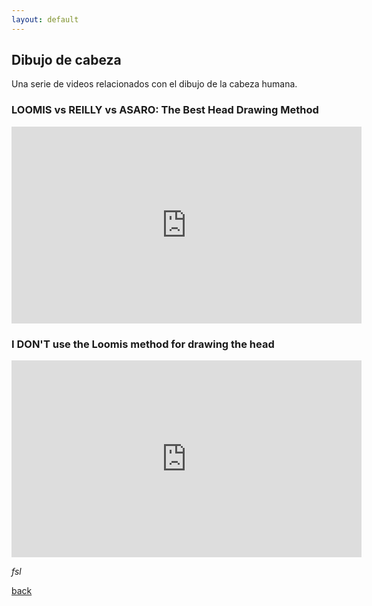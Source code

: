 ```yaml
---
layout: default
---
```


## Dibujo de cabeza

Una serie de videos relacionados con el dibujo de la cabeza humana.


### LOOMIS vs REILLY vs ASARO: The Best Head Drawing Method

<iframe width="560" height="315" src="https://www.youtube.com/embed/Zs6qlFoPUJs?si=dLM1wMY-4GucAzZo" title="YouTube video player" frameborder="0" allow="accelerometer; autoplay; clipboard-write; encrypted-media; gyroscope; picture-in-picture; web-share" allowfullscreen></iframe>

### I DON'T use the Loomis method for drawing the head

<iframe width="560" height="315" src="https://www.youtube.com/embed/DwC-4TEde_4?si=qn1Z5Xd3kP3O6Tbt" title="YouTube video player" frameborder="0" allow="accelerometer; autoplay; clipboard-write; encrypted-media; gyroscope; picture-in-picture; web-share" allowfullscreen></iframe>

_fsl_

[back](./)
